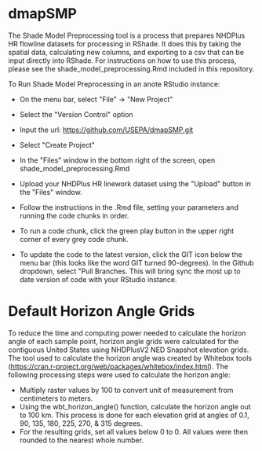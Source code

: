 # dmapSMP

The Shade Model Preprocessing tool is a process that prepares NHDPlus HR flowline datasets for processing in RShade. It does this by taking the spatial data, calculating new columns, and exporting to a csv that can be input directly into RShade. For instructions on how to use this process, please see the shade_model_preprocessing.Rmd included in this repository.

To Run Shade Model Preprocessing in an anote RStudio instance:
- On the menu bar, select "File" -> "New Project"
- Select the "Version Control" option
- Input the url: https://github.com/USEPA/dmapSMP.git
- Select "Create Project"
- In the "Files" window in the bottom right of the screen, open shade_model_preprocessing.Rmd
- Upload your NHDPlus HR linework dataset using the "Upload" button in the "Files" window. 
- Follow the instructions in the .Rmd file, setting your parameters and running the code chunks in order. 
- To run a code chunk, click the green play button in the upper right corner of every grey code chunk. 

- To update the code to the latest version, click the GIT icon below the menu bar (this looks like the word GIT turned 90-degrees). In the Github dropdown, select "Pull Branches. This will bring sync the most up to date version of code with your RStudio instance. 

# Default Horizon Angle Grids

To reduce the time and computing power needed to calculate the horizon angle of each sample point, horizon angle grids were calculated for the contiguous United States using NHDPlusV2 NED Snapshot elevation grids. The tool used to calculate the horizon angle was created by Whitebox tools (https://cran.r-project.org/web/packages/whitebox/index.html). The following processing steps were used to calculate the horizon angle:
- Multiply raster values by 100 to convert unit of measurement from  centimeters to meters.
- Using the wbt_horizon_angle() function, calculate the horizon angle out to 100 km. This process is done for each elevation grid at angles of 0.1, 90, 135, 180, 225, 270, & 315 degrees. 
- For the resulting grids, set all values below 0 to 0. All values were then rounded to the nearest whole number. 
